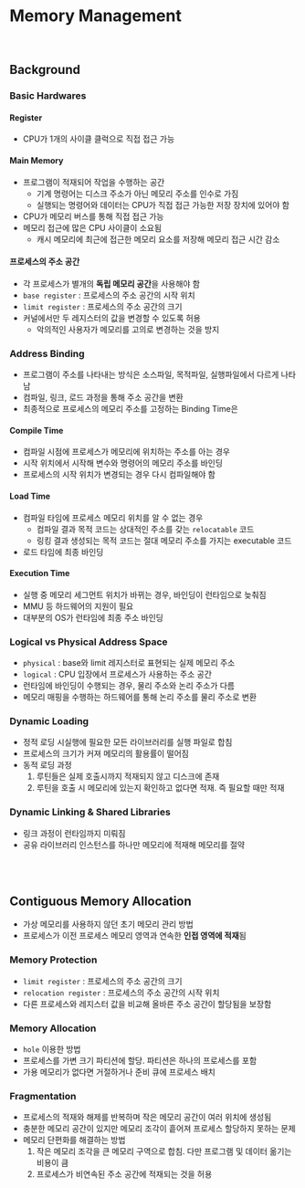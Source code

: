 # Memory Management

<br/>

## Background
### Basic Hardwares
#### Register
* CPU가 1개의 사이클 클럭으로 직접 접근 가능

#### Main Memory
* 프로그램이 적재되어 작업을 수행하는 공간
    * 기계 명령어는 디스크 주소가 아닌 메모리 주소를 인수로 가짐
    * 실행되는 명령어와 데이터는 CPU가 직접 접근 가능한 저장 장치에 있어야 함
* CPU가 메모리 버스를 통해 직접 접근 가능
* 메모리 접근에 많은 CPU 사이클이 소요됨
    * 캐시 메모리에 최근에 접근한 메모리 요소를 저장해 메모리 접근 시간 감소

#### 프로세스의 주소 공간
* 각 프로세스가 별개의 **독립 메모리 공간**을 사용해야 함
* `base register` : 프로세스의 주소 공간의 시작 위치
* `limit register` : 프로세스의 주소 공간의 크기
* 커널에서만 두 레지스터의 값을 변경할 수 있도록 허용
    * 악의적인 사용자가 메모리를 고의로 변경하는 것을 방지

### Address Binding
* 프로그램이 주소를 나타내는 방식은 소스파일, 목적파일, 실행파일에서 다르게 나타남
* 컴파일, 링크, 로드 과정을 통해 주소 공간을 변환
* 최종적으로 프로세스의 메모리 주소를 고정하는 Binding Time은 

#### Compile Time
* 컴파일 시점에 프로세스가 메모리에 위치하는 주소를 아는 경우
* 시작 위치에서 시작해 변수와 명령어의 메모리 주소를 바인딩
* 프로세스의 시작 위치가 변경되는 경우 다시 컴파일해야 함

#### Load Time
* 컴파일 타임에 프로세스 메모리 위치를 알 수 없는 경우
    * 컴파일 결과 목적 코드는 상대적인 주소를 갖는 `relocatable` 코드
    * 링킹 결과 생성되는 목적 코드는 절대 메모리 주소를 가지는 executable 코드
* 로드 타임에 최종 바인딩

#### Execution Time
* 실행 중 메모리 세그먼트 위치가 바뀌는 경우, 바인딩이 런타임으로 늦춰짐
* MMU 등 하드웨어의 지원이 필요
* 대부분의 OS가 런타임에 최종 주소 바인딩

### Logical vs Physical Address Space
* `physical` : base와 limit 레지스터로 표현되는 실제 메모리 주소
* `logical` : CPU 입장에서 프로세스가 사용하는 주소 공간
* 런타임에 바인딩이 수행되는 경우, 물리 주소와 논리 주소가 다름
* 메모리 매핑을 수행하는 하드웨어를 통해 논리 주소를 물리 주소로 변환

### Dynamic Loading
* 정적 로딩 시실행에 필요한 모든 라이브러리를 실행 파일로 합침
* 프로세스의 크기가 커져 메모리의 활용률이 떨어짐
* 동적 로딩 과정
    1. 루틴들은 실제 호출시까지 적재되지 않고 디스크에 존재
    2. 루틴을 호출 시 메모리에 있는지 확인하고 없다면 적재. 즉 필요할 때만 적재

### Dynamic Linking & Shared Libraries
* 링크 과정이 런타임까지 미뤄짐
* 공유 라이브러리 인스턴스를 하나만 메모리에 적재해 메모리를 절약

<br/>
<br/>

## Contiguous Memory Allocation
* 가상 메모리를 사용하지 않던 초기 메모리 관리 방법
* 프로세스가 이전 프로세스 메모리 영역과 연속한 **인접 영역에 적재**됨

### Memory Protection
* `limit register` : 프로세스의 주소 공간의 크기
* `relocation register` : 프로세스의 주소 공간의 시작 위치
* 다른 프로세스와 레지스터 값을 비교해 올바른 주소 공간이 할당됨을 보장함

### Memory Allocation
* `hole` 이용한 방법
* 프로세스를 가변 크기 파티션에 할당. 파티션은 하나의 프로세스를 포함
* 가용 메모리가 없다면 거절하거나 준비 큐에 프로세스 배치
    

### Fragmentation
* 프로세스의 적재와 해제를 반복하며 작은 메모리 공간이 여러 위치에 생성됨
* 충분한 메모리 공간이 있지만 메모리 조각이 흩어져 프로세스 할당하지 못하는 문제
* 메모리 단편화를 해결하는 방법
    1. 작은 메모리 조각을 큰 메모리 구역으로 합침. 다만 프로그램 및 데이터 옮기는 비용이 큼
    2. 프로세스가 비연속된 주소 공간에 적재되는 것을 허용
